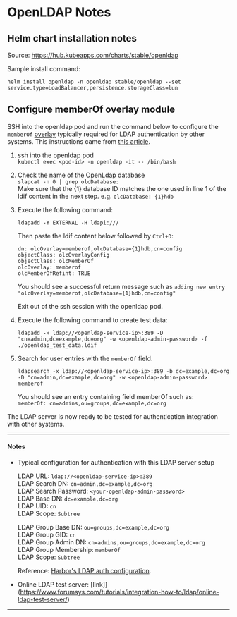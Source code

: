 # OpenLDAP Notes

## Helm chart installation notes

Source: https://hub.kubeapps.com/charts/stable/openldap

Sample install command:
```
helm install openldap -n openldap stable/openldap --set service.type=LoadBalancer,persistence.storageClass=lun
```

## Configure memberOf overlay module

SSH into the openldap pod and run the command below to configure the `memberOf` [overlay](https://www.openldap.org/doc/admin24/overlays.html) typically required for LDAP authentication by other systems. This instructions came from [this article](https://tylersguides.com/guides/openldap-memberof-overlay/).

1. ssh into the openldap pod  
   `kubectl exec <pod-id> -n openldap -it -- /bin/bash`  
   

2. Check the name of the OpenLdap database  
   `slapcat -n 0 | grep olcDatabase:`  
   Make sure that the {1} database ID matches the one used in line 1 of the ldif content in the next step. e.g. `olcDatabase: {1}hdb`  
     

3. Execute the following command:  
   
   `ldapadd -Y EXTERNAL -H ldapi:///`  
     
   Then paste the ldif content below followed by `Ctrl+D`:  
     
   ```  
   dn: olcOverlay=memberof,olcDatabase={1}hdb,cn=config  
   objectClass: olcOverlayConfig  
   objectClass: olcMemberOf  
   olcOverlay: memberof  
   olcMemberOfRefint: TRUE  
   ```  

   You should see a successful return message such as `adding new entry "olcOverlay=memberof,olcDatabase={1}hdb,cn=config"`  

   Exit out of the ssh session with the openldap pod.  


4. Execute the following command to create test data:  
     
   ```  
   ldapadd -H ldap://<openldap-service-ip>:389 -D "cn=admin,dc=example,dc=org" -w <openldap-admin-password> -f ./openldap_test_data.ldif
   ```  

5. Search for user entries with the `memberOf` field.  

   ```  
   ldapsearch -x ldap://<openldap-service-ip>:389 -b dc=example,dc=org -D "cn=admin,dc=example,dc=org" -w <openldap-admin-password> memberof
   ```  
     
   You should see an entry containing field memberOf such as:  
   `memberOf: cn=admins,ou=groups,dc=example,dc=org`  


The LDAP server is now ready to be tested for authentication integration with other systems.

--- 

#### Notes

- Typical configuration for authentication with this LDAP server setup  
    
  LDAP URL: `ldap://<openldap-service-ip>:389`  
  LDAP Search DN: `cn=admin,dc=example,dc=org`  
  LDAP Search Password: `<your-openldap-admin-password>`  
  LDAP Base DN: `dc=example,dc=org`  
  LDAP UID: `cn`  
  LDAP Scope: `Subtree`  

  LDAP Group Base DN: `ou=groups,dc=example,dc=org`  
  LDAP Group GID: `cn`  
  LDAP Group Admin DN: `cn=admins,ou=groups,dc=example,dc=org`  
  LDAP Group Membership: `memberOf`  
  LDAP Scope: `Subtree`  
    
  Reference: [Harbor's LDAP auth configuration](https://goharbor.io/docs/1.10/administration/configure-authentication/ldap-auth/).  


- Online LDAP test server: [link]](https://www.forumsys.com/tutorials/integration-how-to/ldap/online-ldap-test-server/)  

---

